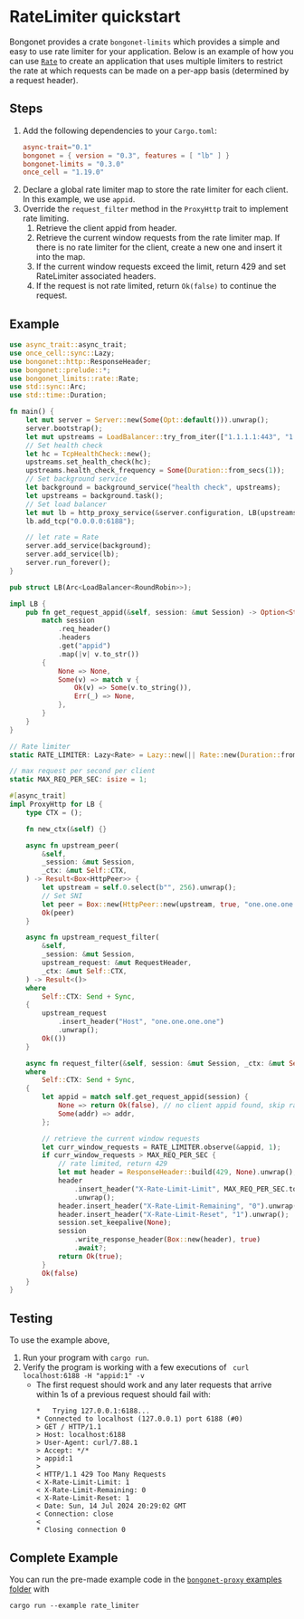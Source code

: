 # **RateLimiter quickstart**
Bongonet provides a crate `bongonet-limits` which provides a simple and easy to use rate limiter for your application. Below is an example of how you can use [`Rate`](https://docs.rs/bongonet-limits/latest/bongonet_limits/rate/struct.Rate.html) to create an application that uses multiple limiters to restrict the rate at which requests can be made on a per-app basis (determined by a request header).

## Steps
1. Add the following dependencies to your `Cargo.toml`:
   ```toml
   async-trait="0.1"
   bongonet = { version = "0.3", features = [ "lb" ] }
   bongonet-limits = "0.3.0"
   once_cell = "1.19.0"
   ```
2. Declare a global rate limiter map to store the rate limiter for each client. In this example, we use `appid`.
3. Override the `request_filter` method in the `ProxyHttp` trait to implement rate limiting.
   1. Retrieve the client appid from header.
   2. Retrieve the current window requests from the rate limiter map. If there is no rate limiter for the client, create a new one and insert it into the map.
   3. If the current window requests exceed the limit, return 429 and set RateLimiter associated headers.
   4. If the request is not rate limited, return `Ok(false)` to continue the request.

## Example
```rust
use async_trait::async_trait;
use once_cell::sync::Lazy;
use bongonet::http::ResponseHeader;
use bongonet::prelude::*;
use bongonet_limits::rate::Rate;
use std::sync::Arc;
use std::time::Duration;

fn main() {
    let mut server = Server::new(Some(Opt::default())).unwrap();
    server.bootstrap();
    let mut upstreams = LoadBalancer::try_from_iter(["1.1.1.1:443", "1.0.0.1:443"]).unwrap();
    // Set health check
    let hc = TcpHealthCheck::new();
    upstreams.set_health_check(hc);
    upstreams.health_check_frequency = Some(Duration::from_secs(1));
    // Set background service
    let background = background_service("health check", upstreams);
    let upstreams = background.task();
    // Set load balancer
    let mut lb = http_proxy_service(&server.configuration, LB(upstreams));
    lb.add_tcp("0.0.0.0:6188");

    // let rate = Rate
    server.add_service(background);
    server.add_service(lb);
    server.run_forever();
}

pub struct LB(Arc<LoadBalancer<RoundRobin>>);

impl LB {
    pub fn get_request_appid(&self, session: &mut Session) -> Option<String> {
        match session
            .req_header()
            .headers
            .get("appid")
            .map(|v| v.to_str())
        {
            None => None,
            Some(v) => match v {
                Ok(v) => Some(v.to_string()),
                Err(_) => None,
            },
        }
    }
}

// Rate limiter
static RATE_LIMITER: Lazy<Rate> = Lazy::new(|| Rate::new(Duration::from_secs(1)));

// max request per second per client
static MAX_REQ_PER_SEC: isize = 1;

#[async_trait]
impl ProxyHttp for LB {
    type CTX = ();

    fn new_ctx(&self) {}

    async fn upstream_peer(
        &self,
        _session: &mut Session,
        _ctx: &mut Self::CTX,
    ) -> Result<Box<HttpPeer>> {
        let upstream = self.0.select(b"", 256).unwrap();
        // Set SNI
        let peer = Box::new(HttpPeer::new(upstream, true, "one.one.one.one".to_string()));
        Ok(peer)
    }

    async fn upstream_request_filter(
        &self,
        _session: &mut Session,
        upstream_request: &mut RequestHeader,
        _ctx: &mut Self::CTX,
    ) -> Result<()>
    where
        Self::CTX: Send + Sync,
    {
        upstream_request
            .insert_header("Host", "one.one.one.one")
            .unwrap();
        Ok(())
    }

    async fn request_filter(&self, session: &mut Session, _ctx: &mut Self::CTX) -> Result<bool>
    where
        Self::CTX: Send + Sync,
    {
        let appid = match self.get_request_appid(session) {
            None => return Ok(false), // no client appid found, skip rate limiting
            Some(addr) => addr,
        };

        // retrieve the current window requests
        let curr_window_requests = RATE_LIMITER.observe(&appid, 1);
        if curr_window_requests > MAX_REQ_PER_SEC {
            // rate limited, return 429
            let mut header = ResponseHeader::build(429, None).unwrap();
            header
                .insert_header("X-Rate-Limit-Limit", MAX_REQ_PER_SEC.to_string())
                .unwrap();
            header.insert_header("X-Rate-Limit-Remaining", "0").unwrap();
            header.insert_header("X-Rate-Limit-Reset", "1").unwrap();
            session.set_keepalive(None);
            session
                .write_response_header(Box::new(header), true)
                .await?;
            return Ok(true);
        }
        Ok(false)
    }
}
```

## Testing
To use the example above, 

1. Run your program with `cargo run`. 
2. Verify the program is working with a few executions of ` curl localhost:6188 -H "appid:1" -v`
   - The first request should work and any later requests that arrive within 1s of a previous request should fail with: 
     ```
     *   Trying 127.0.0.1:6188...
     * Connected to localhost (127.0.0.1) port 6188 (#0)
     > GET / HTTP/1.1
     > Host: localhost:6188
     > User-Agent: curl/7.88.1
     > Accept: */*
     > appid:1
     > 
     < HTTP/1.1 429 Too Many Requests
     < X-Rate-Limit-Limit: 1
     < X-Rate-Limit-Remaining: 0
     < X-Rate-Limit-Reset: 1
     < Date: Sun, 14 Jul 2024 20:29:02 GMT
     < Connection: close
     < 
     * Closing connection 0
     ```

## Complete Example
You can run the pre-made example code in the [`bongonet-proxy` examples folder](https://github.com/khulnasoft/bongonet/tree/main/bongonet-proxy/examples/rate_limiter.rs) with 

```
cargo run --example rate_limiter
```